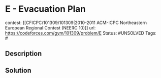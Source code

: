# E - Evacuation Plan

contest: [[CFICPC/101309/101309|2010-2011 ACM-ICPC Northeastern European Regional Contest (NEERC 10)]]
url: https://codeforces.com/gym/101309/problem/E
Status: #UNSOLVED
Tags: #

## Description

## Solution

